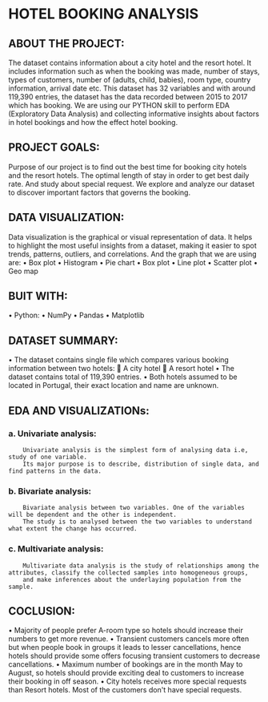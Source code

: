 # HOTEL BOOKING ANALYSIS

## ABOUT THE PROJECT:
The dataset contains information about a city hotel and the resort hotel. It includes information such as when the booking was made, number of stays, types of customers, number of (adults, child, babies), room type, country information, arrival date etc. This dataset has 32 variables and with around 119,390 entries, the dataset has the data recorded between 2015 to 2017 which has booking. 
We are using our PYTHON skill to perform EDA (Exploratory Data Analysis) and collecting informative insights about factors in hotel bookings and how the effect hotel booking.

## PROJECT GOALS:
Purpose of our project is to find out the best time for booking city hotels and the resort hotels.
The optimal length of stay in order to get best daily rate.  And study about special request.
We explore and analyze our dataset to discover important factors that governs the booking.

## DATA VISUALIZATION:
Data visualization is the graphical or visual representation of data. It helps to highlight the most useful insights from a dataset, making it easier to spot trends, patterns, outliers, and correlations.
And the graph that we are using are:
•	Box plot
•	Histogram
•	Pie chart
•	Box plot
•	Line plot
•	Scatter plot
•	Geo map

## BUIT WITH:
•	Python:
   •	NumPy
   •	Pandas 
   •	Matplotlib
   
## DATASET SUMMARY:
   •	The dataset contains single file which compares various booking information between two hotels:
        	A city hotel 
        	A resort hotel
   •	The dataset contains total of 119,390 entries.
   •	Both hotels assumed to be located in Portugal, their exact location and name are unknown.
   
## EDA AND VISUALIZATIONs:
### a.	Univariate analysis:
        Univariate analysis is the simplest form of analysing data i.e, study of one variable.
        Its major purpose is to describe, distribution of single data, and find patterns in the data.
        
### b.	Bivariate analysis:
        Bivariate analysis between two variables. One of the variables will be dependent and the other is independent.
        The study is to analysed between the two variables to understand what extent the change has occurred.
        
### c.	Multivariate analysis:
        Multivariate data analysis is the study of relationships among the attributes, classify the collected samples into homogeneous groups,
        and make inferences about the underlaying population from the sample.
        
## COCLUSION:
   •	Majority of people prefer A-room type so hotels should increase their numbers to get more revenue.
   •	Transient customers cancels more often but when people book in groups it leads to lesser cancellations, hence hotels should provide some offers focusing transient customers to decrease cancellations. 
   •	Maximum number of bookings are in the month May to August, so hotels should provide exciting deal to customers to increase their booking in off season.
   •	City hotels receives more special requests than Resort hotels. Most of the customers don't have special requests.



